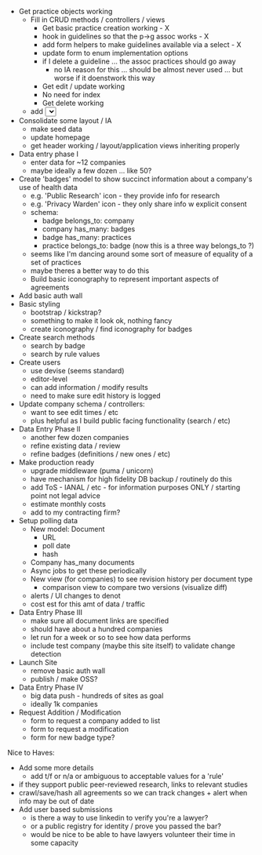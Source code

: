 - Get practice objects working
  - Fill in CRUD methods / controllers / views
    - Get basic practice creation working - X
    - hook in guidelines so that the p->g assoc works - X
    - add form helpers to make guidelines available via a select - X
    - update form to enum implementation options
    - if I delete a guideline ... the assoc practices should go away
      - no IA reason for this ... should be almost never used ... but worse if it doenstwork this way
    - Get edit / update working
    - No need for index 
    - Get delete working
  - add <select> input to abstract away 'implements' as integer
- Consolidate some layout / IA
  - make seed data
  - update homepage
  - get header working / layout/application views inheriting properly
- Data entry phase I
  - enter data for ~12 companies
  - maybe ideally a few dozen ... like 50?
- Create 'badges' model to show succinct information about a company's use of health data
  - e.g. 'Public Research' icon - they provide info for research
  - e.g. 'Privacy Warden' icon - they only share info w explicit consent
  - schema:
    - badge belongs_to: company
    - company has_many: badges
    - badge has_many: practices
    - practice belongs_to: badge (now this is a three way belongs_to ?)
  - seems like I'm dancing around some sort of measure of equality of a set of practices
  - maybe theres a better way to do this
  - Build basic iconography to represent important aspects of agreements
- Add basic auth wall
- Basic styling
  - bootstrap / kickstrap?
  - something to make it look ok, nothing fancy
  - create iconography / find iconography for badges
- Create search methods
  - search by badge
  - search by rule values
- Create users
  - use devise (seems standard)
  - editor-level
  - can add information / modify results
  - need to make sure edit history is logged
- Update company schema / controllers:
  - want to see edit times / etc
  - plus helpful as I build public facing functionality (search / etc)
- Data Entry Phase II
  - another few dozen companies
  - refine existing data / review
  - refine badges (definitions / new ones / etc)
- Make production ready
  - upgrade middleware (puma / unicorn)
  - have mechanism for high fidelity DB backup / routinely do this
  - add ToS - IANAL / etc - for information purposes ONLY / starting point not legal advice
  - estimate monthly costs
  - add to my contracting firm?
- Setup polling data
  - New model: Document
    - URL
    - poll date
    - hash
  - Company has_many documents
  - Async jobs to get these periodically
  - New view (for companies) to see revision history per document type
    - comparison view to compare two versions (visualize diff)
  - alerts  / UI changes to denot
  - cost est for this amt of data / traffic
- Data Entry Phase III
  - make sure all document links are specified
  - should have about a hundred companies
  - let run for a week or so to see how data performs
  - include test company (maybe this site itself) to validate change detection
- Launch Site
  - remove basic auth wall
  - publish / make OSS?
- Data Entry Phase IV
  - big data push - hundreds of sites as goal
  - ideally 1k companies
- Request Addition / Modification
  - form to request a company added to list
  - form to request a modification
  - form for new badge type?

Nice to Haves:

- Add some more details
  - add t/f or n/a or ambiguous to acceptable values for a 'rule'
- if they support public peer-reviewed research, links to relevant studies
- crawl/save/hash all agreements so we can track changes + alert when info may be out of date
- Add user based submissions
  - is there a way to use linkedin to verify you're a lawyer?
  - or a public registry for identity / prove you passed the bar?
  - would be nice to be able to have lawyers volunteer their time in some capacity